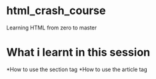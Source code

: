 # html_crash_course
Learning HTML from zero to master

# What i learnt in this session
*How to use the section tag 
*How to use the article tag 
